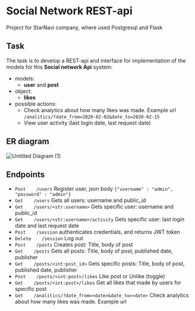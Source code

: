# Social Network REST-api
Project for StarNavi company, where used Postgresql and Flask
## Task
The task is to develop a REST-api and interface for implementation of the models for this **Social network Api** system:
* models:
    * **user** and **post**
* object:
    * **likes** 
* possible actions:
    * Check analytics about how many likes was made. Example url ```/analitics/?date_from=2020-02-02&date_to=2020-02-15```
    * View user activity (last login date, last request date)
    
## ER diagram
![Untitled Diagram (1)](https://user-images.githubusercontent.com/44615981/85178249-b2011a80-b286-11ea-842c-50a0bd8caea7.png?style=centerme) </br>

## Endpoints
* ```Post    /users``` Register user, json body ```{"username" : "admin", "password" : "admin"}```
* ```Get    /users```  Gets all users: username and public_id
* ```Get    /users/<str:username>```  Gets specific user: username and public_id
* ```Get    /users/<str:username>/activity```  Gets specific user: last login date and last request date
* ```Post    /session```  authenticates credentials, and returns JWT token
* ```Delete    /session```  Log out
* ```Post    /posts``` Creates post: Title, body of post
* ```Get    /posts``` Gets all posts: Title, body of post, published date, publisher
* ```Get    /posts/<int:post_id>``` Gets specific posts: Title, body of post, published date, publisher
* ```Post    /posts/<int:post>/likes``` Like post or Unlike (toggle)
* ```Get    /posts/<int:post>/likes``` Get all likes that made by users for specific post
* ```Get    /analitics/?date_from=<date>&date_to=<date>``` Check analytics about how many likes was made. Example url


